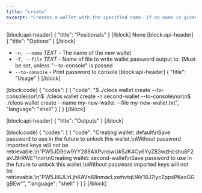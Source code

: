 ```yaml
---
title: "create"
excerpt: "Creates a wallet with the specified name. If no name is given, the wallet will be created with the name 'default'."
---
```

[block:api-header]
{
  "title": "Positionals"
}
[/block]
None
[block:api-header]
{
  "title": "Options"
}
[/block]
- `-n, --name` _TEXT_ - The name of the new wallet
- `-f, --file` _TEXT_ - Name of file to write wallet password output to. (Must be set, unless "--to-console" is passed
- `--to-console` - Print password to console
[block:api-header]
{
  "title": "Usage"
}
[/block]

[block:code]
{
  "codes": [
    {
      "code": "$ ./cleos wallet create --to-console\nor\n$ ./cleos wallet create -n second-wallet --to-console\nor\n$ ./cleos wallet create --name my-new-wallet --file my-new-wallet.txt",
      "language": "shell"
    }
  ]
}
[/block]

[block:api-header]
{
  "title": "Outputs"
}
[/block]

[block:code]
{
  "codes": [
    {
      "code": "Creating wallet: default\nSave password to use in the future to unlock this wallet.\nWithout password imported keys will not be retrievable.\n\"PW5JD9cw9YY288AXPvnbwUk5JK4Cy6YyZ83wzHcshu8F2akU9rRWE\"\nor\nCreating wallet: second-wallet\nSave password to use in the future to unlock this wallet.\nWithout password imported keys will not be retrievable.\n\"PW5Ji6JUrLjhKAVn68nmacLxwhvtqUAV18J7iycZppsPKeoGGgBEw\"",
      "language": "shell"
    }
  ]
}
[/block]